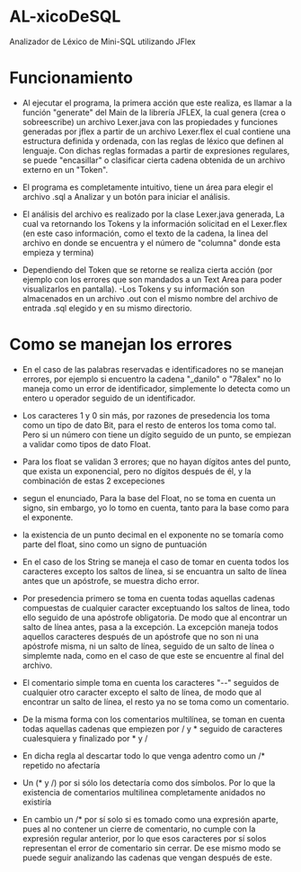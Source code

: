 # AL-xicoDeSQL
Analizador de Léxico de Mini-SQL utilizando JFlex

# Funcionamiento

- Al ejecutar el programa, la primera acción que este realiza, es llamar a la función "generate" del Main de la librería JFLEX,
la cual genera (crea o sobreescribe) un archivo Lexer.java con las propiedades y funciones generadas por jflex a partir de un
archivo Lexer.flex el cual contiene una estructura definida y ordenada, con las reglas de léxico que definen al lenguaje.
Con dichas reglas formadas a partir de expresiones regulares, se puede "encasillar" o clasificar cierta cadena obtenida de un archivo
externo en un "Token".

- El programa es completamente intuitivo, tiene un área para elegir el archivo .sql a Analizar y un botón para iniciar el análisis.

- El análisis del archivo es realizado por la clase Lexer.java generada, La cual va retornando los Tokens y la información solicitad
en el Lexer.flex (en este caso información, como el texto de la cadena, la linea del archivo en donde se encuentra y el
número de "columna" donde esta empieza y termina)
- Dependiendo del Token que se retorne se realiza cierta acción (por ejemplo con los errores que son mandados a un Text Area para poder
visualizarlos en pantalla).
-Los Tokens y su información son almacenados en un archivo .out con el mismo nombre del archivo de entrada .sql elegido y en su mismo
directorio.

# Como se manejan los errores

- En el caso de las palabras reservadas e identificadores no se manejan errores, por ejemplo si encuentro la cadena "_danilo" o "78alex"
no lo maneja como un error de identificador, simplemente lo detecta como un entero u operador seguido de un identificador.

- Los caracteres 1 y 0 sin más, por razones de presedencia los toma como un tipo de dato Bit, para el resto de enteros los toma como tal.
Pero si un número con tiene un dígito seguido de un punto, se empiezan a validar como tipos de dato Float.

- Para los float se validan 3 errores; que no hayan dígitos antes del punto, que exista un exponencial, pero no dígitos después de él, y la combinación de estas 2 excepeciones
- segun el enunciado, Para la base del Float, no se toma en cuenta un signo, sin embargo, yo lo tomo en cuenta, tanto para la base como para el exponente.
- la existencia de un punto decimal en el exponente no se tomaría como parte del float, sino como un signo de puntuación

- En el caso de los String se maneja el caso de tomar en cuenta todos los caracteres excepto los saltos de línea, si se encuantra un salto de línea antes que un apóstrofe, se muestra dicho error.
- Por presedencia primero se toma en cuenta todas aquellas cadenas compuestas de cualquier caracter exceptuando los saltos de linea,
todo ello seguido de una apóstrofe obligatoria. De modo que al encontrar un salto de línea antes, pasa a la excepción.
La excepción maneja todos aquellos caracteres después de un apóstrofe que no son ni una apóstrofe misma, ni un salto de línea,
seguido de un salto de línea o simplemte nada, como en el caso de que este se encuentre al final del archivo.

- El comentario simple toma en cuenta los caracteres "--" seguidos de cualquier otro caracter excepto el salto de línea, de modo que al encontrar un salto de línea, el resto ya no se toma como un comentario.

- De la misma forma con los comentarios multilínea, se toman en cuenta todas aquellas cadenas que empiezen por / y * seguido de
caracteres cualesquiera y finalizado por * y /
- En dicha regla al descartar todo lo que venga adentro como un /* repetido no afectaría
- Un (* y /) por si sólo los detectaría como dos símbolos. Por lo que la existencia de comentarios multilinea completamente anidados
no existiría
- En cambio un /* por sí solo si es tomado como una expresión aparte, pues al no contener un cierre de comentario, no cumple con la expresión regular anterior, por lo que esos caracteres por sí solos representan el error de comentario sin cerrar. De ese mismo modo se puede seguir analizando las cadenas que vengan después de este.

